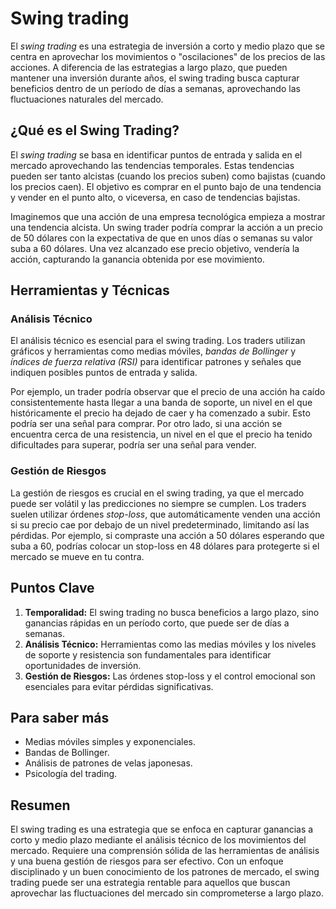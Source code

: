 # Swing trading

El *swing trading* es una estrategia de inversión a corto y medio plazo que se centra en aprovechar los movimientos o "oscilaciones" de los precios de las acciones. A diferencia de las estrategias a largo plazo, que pueden mantener una inversión durante años, el swing trading busca capturar beneficios dentro de un período de días a semanas, aprovechando las fluctuaciones naturales del mercado.

## ¿Qué es el Swing Trading?

El *swing trading* se basa en identificar puntos de entrada y salida en el mercado aprovechando las tendencias temporales. Estas tendencias pueden ser tanto alcistas (cuando los precios suben) como bajistas (cuando los precios caen). El objetivo es comprar en el punto bajo de una tendencia y vender en el punto alto, o viceversa, en caso de tendencias bajistas.

Imaginemos que una acción de una empresa tecnológica empieza a mostrar una tendencia alcista. Un swing trader podría comprar la acción a un precio de 50 dólares con la expectativa de que en unos días o semanas su valor suba a 60 dólares. Una vez alcanzado ese precio objetivo, vendería la acción, capturando la ganancia obtenida por ese movimiento.

## Herramientas y Técnicas

### Análisis Técnico

El análisis técnico es esencial para el swing trading. Los traders utilizan gráficos y herramientas como medias móviles, *bandas de Bollinger* y *índices de fuerza relativa (RSI)* para identificar patrones y señales que indiquen posibles puntos de entrada y salida.

Por ejemplo, un trader podría observar que el precio de una acción ha caído consistentemente hasta llegar a una banda de soporte, un nivel en el que históricamente el precio ha dejado de caer y ha comenzado a subir. Esto podría ser una señal para comprar. Por otro lado, si una acción se encuentra cerca de una resistencia, un nivel en el que el precio ha tenido dificultades para superar, podría ser una señal para vender.

### Gestión de Riesgos

La gestión de riesgos es crucial en el swing trading, ya que el mercado puede ser volátil y las predicciones no siempre se cumplen. Los traders suelen utilizar órdenes *stop-loss*, que automáticamente venden una acción si su precio cae por debajo de un nivel predeterminado, limitando así las pérdidas. Por ejemplo, si compraste una acción a 50 dólares esperando que suba a 60, podrías colocar un stop-loss en 48 dólares para protegerte si el mercado se mueve en tu contra.

## Puntos Clave

1. **Temporalidad:** El swing trading no busca beneficios a largo plazo, sino ganancias rápidas en un período corto, que puede ser de días a semanas.
2. **Análisis Técnico:** Herramientas como las medias móviles y los niveles de soporte y resistencia son fundamentales para identificar oportunidades de inversión.
3. **Gestión de Riesgos:** Las órdenes stop-loss y el control emocional son esenciales para evitar pérdidas significativas.

## Para saber más

- Medias móviles simples y exponenciales.
- Bandas de Bollinger.
- Análisis de patrones de velas japonesas.
- Psicología del trading.

## Resumen

El swing trading es una estrategia que se enfoca en capturar ganancias a corto y medio plazo mediante el análisis técnico de los movimientos del mercado. Requiere una comprensión sólida de las herramientas de análisis y una buena gestión de riesgos para ser efectivo. Con un enfoque disciplinado y un buen conocimiento de los patrones de mercado, el swing trading puede ser una estrategia rentable para aquellos que buscan aprovechar las fluctuaciones del mercado sin comprometerse a largo plazo.